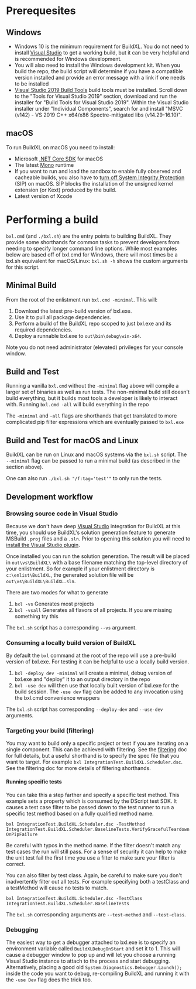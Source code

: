 # Prerequesites
## Windows
* Windows 10 is the minimum requirement for BuildXL. You do not need to install [Visual Studio](https://visualstudio.microsoft.com/vs/) to get a working build, but it can be very helpful and is recommended for Windows development.
* You will also need to install the Windows development kit. When you build the repo, the build script will determine if you have a compatible version installed and provide an error message with a link if one needs to be installed
* [Visual Studio 2019 Build Tools](https://visualstudio.microsoft.com/downloads/) build tools must be installed. Scroll down to the "Tools for Visual Studio 2019" section, download and run the installer for "Build Tools for Visual Studio 2019". Within the Visual Studio installer under "Individual Components", search for and install "MSVC (v142) - VS 2019 C++ x64/x86 Spectre-mitigated libs (v14.29-16.10)".
## macOS
To run BuildXL on macOS you need to install:

* Microsoft [.NET Core SDK](https://dotnet.microsoft.com/download) for macOS
* The latest [Mono](https://www.mono-project.com/download/stable/) runtime
* If you want to run and load the sandbox to enable fully observed and cacheable builds, you also have to [turn off System Integrity Protection](https://developer.apple.com/library/archive/documentation/Security/Conceptual/System_Integrity_Protection_Guide/ConfiguringSystemIntegrityProtection/ConfiguringSystemIntegrityProtection.html) (SIP) on macOS. SIP blocks the installation of the unsigned kernel extension (or Kext) produced by the build.
* Latest version of Xcode


# Performing a build
`bxl.cmd` (and `./bxl.sh`) are the entry points to building BuildXL. They provide some shorthands for common tasks to prevent developers from needing to specify longer command line options. While most examples below are based off of bxl.cmd for Windows, there will most times be a bxl.sh equivalent for macOS/Linux: `bxl.sh -h` shows the custom arguments for this script.


## Minimal Build
From the root of the enlistment run `bxl.cmd -minimal`. This will:
1. Download the latest pre-build version of bxl.exe.
1. Use it to pull all package dependencies.
1. Perform a build of the BuildXL repo scoped to just bxl.exe and its required dependencies.
1. Deploy a runnable bxl.exe to `out\bin\debug\win-x64`.

Note you do not need administrator (elevated) privileges for your console window.

## Build and Test
Running a vanilla `bxl.cmd` without the `-minimal` flag above will compile a larger set of binaries as well as run tests. The non-minimal build still doesn't build everything, but it builds most tools a developer is likely to interact with. Running `bxl.cmd -all` will build everything in the repo

The `-minimal` and `-all` flags are shorthands that get translated to more complicated pip filter expressions which are eventually passed to `bxl.exe`

## Build and Test for macOS and Linux
BuildXL can be run on Linux and macOS systems via the `bxl.sh` script. The `--minimal` flag can be passed to run a minimal build (as described in the section above).

One can also run `./bxl.sh "/f:tag='test'"` to only run the tests.

## Development workflow
### Browsing source code in Visual Studio
Because we don't have deep [Visual Studio](https://visualstudio.microsoft.com/vs/) integration for BuildXL at this time, you should use BuildXL's solution generation feature to generate  MSBuild `.proj` files and a `.sln`. Prior to opening this solution you will need to [install the Visual Studio plugin](Installation.md).

Once installed you can run the solution generation. The result will be placed in `out\vs\BuildXL\` with a base filename matching the top-level directory of your enlistment. So for example if your enlistment directory is `c:\enlist\BuildXL`, the generated solution file will be `out\vs\BuildXL\BuildXL.sln`.
 
 There are two modes for what to generate
 1. `bxl -vs` Generates most projects
 1. `bxl -vsall` Generates all flavors of all projects. If you are missing something try this

The `bxl.sh` script has a corresponding `--vs` argument.

### Consuming a locally build version of BuildXL
By default the `bxl` command at the root of the repo will use a pre-build version of bxl.exe. For testing it can be helpful to use a locally build version.
1. `bxl -deploy dev -minimal` will create a minimal, debug version of bxl.exe and "deploy" it to an output directory in the repo
1. `bxl -use dev` will then use that locally built version of bxl.exe for the build session. The `-use dev` flag can be added to any invocation using the bxl.cmd convenience wrappers

The `bxl.sh` script has corresponding `--deploy-dev` and `--use-dev` arguments.

### Targeting your build (filtering)
You may want to build only a specific project or test if you are iterating on a single component. This can be achieved with filtering. See the [filtering](How-To-Run-BuildXL/Filtering.md) doc for full details, but a useful shorthand is to specify the spec file that you want to target. For example `bxl IntegrationTest.BuildXL.Scheduler.dsc`. See the filtering doc for more details of filtering shorthands.

#### Running specific tests
You can take this a step farther and specify a specific test method. This example sets a property which is consumed by the DScript test SDK. It causes a test case filter to be passed down to the test runner to run a specific test method based on a fully qualified method name.

`bxl IntegrationTest.BuildXL.Scheduler.dsc -TestMethod IntegrationTest.BuildXL.Scheduler.BaselineTests.VerifyGracefulTeardownOnPipFailure`

Be careful with typos in the method name. If the filter doesn't match any test cases the run will still pass. For a sense of security it can help to make the unit test fail the first time you use a filter to make sure your filter is correct.

You can also filter by test class. Again, be careful to make sure you don't inadvertently filter out all tests. For example specifying both a testClass and a testMethod will cause no tests to match.

`bxl IntegrationTest.BuildXL.Scheduler.dsc -TestClass IntegrationTest.BuildXL.Scheduler.BaselineTests`

The `bxl.sh` corresponding arguments are `--test-method` and `--test-class`.

### Debugging
The easiest way to get a debugger attached to bxl.exe is to specify an environment variable called `BuildXLDebugOnStart` and set it to 1. This will cause a debugger window to pop up and will let you choose a running Visual Studio instance to attach to the process and start debugging. Alternatively, placing a good old `System.Diagnostics.Debugger.Launch();` inside the code you want to debug, re-compiling BuildXL and running it with the `-use Dev` flag does the trick too.